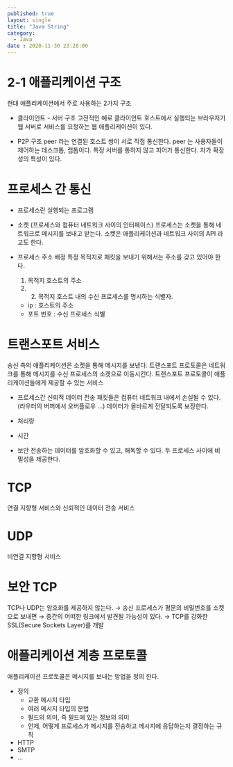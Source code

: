 ```yaml
---
published: true
layout: single
title: "Java String"
category:
  - Java
date : 2020-11-30 23:20:00
---
```


# 2-1 애플리케이션 구조
현대 애플리케이션에서 주로 사용하는 2가지 구조
* 클라이언트 - 서버 구조
고전적인 예로 클라이언트 호스트에서 실행되는 브라우저가 웹 서버로 서비스를 요청하는 웹 애플리케이션이 있다.

* P2P 구조
peer 라는 연결된 호스트 쌍이 서로 직접 통신한다.
peer 는 사용자들이 제어하는 데스크톱, 랩톱이다.
특정 서버를 통하지 않고 피어가 통신한다.
자가 확장성의 특성이 있다.

# 프로세스 간 통신
* 프로세스란
실행되는 프로그램

* 소켓 (프로세스와 컴퓨터 네트워크 사이의 인터페이스)
프로세스는 소켓을 통해 네트워크로 메시지를 보내고 받는다.
소켓은 애플리케이션과 네트워크 사이의 API 라고도 한다.

* 프로세스 주소 배정
특정 목적지로 패킷을 보내기 위해서는 주소를 갖고 있어야 한다.
	1. 목적지 호스트의 주소 
	2. 2. 목적지 호스트 내의 수신 프로세스를 명시하는 식별자.

	* ip : 호스트의 주소
	* 포트 번호 : 수신 프로세스 식별

# 트랜스포트 서비스
송신 측의 애플리케이션은 소켓을 통해 메시지를 보낸다.
트랜스포트 프로토콜은 네트워크를 통해 메시지를 수신 프로세스의 소켓으로 이동시킨다.
트랜스포트 프로토콜이 애플리케이션들에게 제공할 수 있는 서비스

* 프로세스간 신뢰적 데이터 전송
패킷들은 컴퓨터 네트워크 내에서 손실될 수 있다. (라우터의 버퍼에서 오버플로우 …)
데이터가 올바르게 전달되도록 보장한다.

* 처리량

* 시간

* 보안
전송하는 데이터를 암호화할 수 있고, 해독할 수 있다.
두 프로세스 사이에 비밀성을 제공한다.

# TCP
연결 지향형 서비스와 신뢰적인 데이터 전송 서비스

# UDP
비연결 지향형 서비스

# 보안 TCP
TCP나 UDP는 암호화를 제공하지 않는다. → 송신 프로세스가 평문의 비밀번호를 소켓으로 보내면 → 중간의 어떠한 링크에서 발견될 가능성이 있다. → TCP를 강화한 SSL(Secure Sockets Layer)를 개발

# 애플리케이션 계층 프로토콜
애플리케이션 프로토콜은 메시지를 보내는 방법을 정의 한다.
* 정의
	* 교환 메시지 타입
	* 여러 메시지 타입의 문법
	* 필드의 의미, 즉 필드에 있는 정보의 의미
	* 언제, 어떻게 프로세스가 메시지를 전송하고 메시지에 응답하는지 결정하는 규칙
* HTTP
* SMTP
* …
